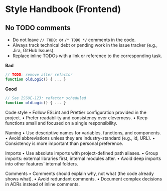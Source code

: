 # Style Handbook (Frontend)

## No TODO comments
- Do not leave `// TODO:` or `/* TODO */` comments in the code.
- Always track technical debt or pending work in the issue tracker (e.g., Jira, GitHub Issues).
- Replace inline TODOs with a link or reference to the corresponding task.

**Bad**
```ts
// TODO: remove after refactor
function oldLogic() { ... }
```
**Good**
```ts
// See ISSUE-123: refactor scheduled
function oldLogic() { ... }
```

Code style
	•	Follow ESLint and Prettier configuration provided in the project.
	•	Prefer readability and consistency over cleverness.
	•	Keep functions small and focused on a single responsibility.

Naming
	•	Use descriptive names for variables, functions, and components.
	•	Avoid abbreviations unless they are industry-standard (e.g., id, URL).
	•	Consistency is more important than personal preference.

Imports
	•	Use absolute imports with project-defined path aliases.
	•	Group imports: external libraries first, internal modules after.
	•	Avoid deep imports into other features’ internal folders.

Comments
	•	Comments should explain why, not what (the code already shows what).
	•	Avoid redundant comments.
	•	Document complex decisions in ADRs instead of inline comments.
